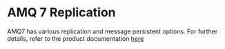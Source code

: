 # AMQ 7 Replication

AMQ7 has various replication and message persistent options.  For further details, refer to the product documentation [here](https://access.redhat.com/documentation/en-us/red_hat_jboss_amq/7.0/html/using_amq_broker/basic_configuration#configuring_persistence)
